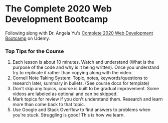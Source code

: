 # The Complete 2020 Web Development Bootcamp

Following along with Dr. Angela Yu's [Complete 2020 Web Development Bootcamp](https://www.udemy.com/course/the-complete-web-development-bootcamp/learn/lecture/12638830#overview) on Udemy.

### Top Tips for the Course
1. Each lesson is about 10 minutes. Watch and understand (What is the purpose of the code and why is it being written). Once you understand try to replicate it rather than copying along with the video.
2. Cornell Note Taking System: Topic, notes, keywords/questions to research later, summary in bullets. (See course docs for template)
3. Don't skip any topics, course is built to be gradual improvement. Some videos are labeled as optional and can be skipped.
4. Mark topics for review if you don't understand them. Research and learn more than come back to that topic.
5. Use Google and Stack Overflow to find answers to problems when you're stuck. Struggling is good! This is how we learn.
